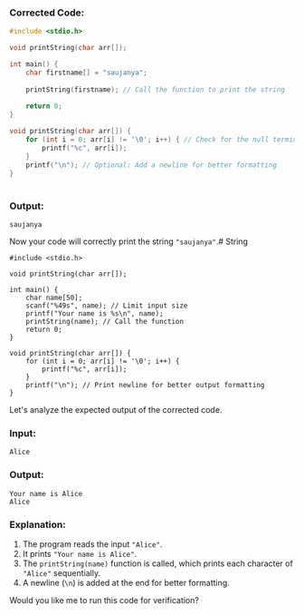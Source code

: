 
### Corrected Code:
```c
#include <stdio.h>

void printString(char arr[]);

int main() {
    char firstname[] = "saujanya";
    
    printString(firstname); // Call the function to print the string
    
    return 0;
}

void printString(char arr[]) {
    for (int i = 0; arr[i] != '\0'; i++) { // Check for the null terminator
        printf("%c", arr[i]);
    }
    printf("\n"); // Optional: Add a newline for better formatting
}
```

#
### Output:
```
saujanya
``` 

Now your code will correctly print the string `"saujanya"`.# String

```
#include <stdio.h>

void printString(char arr[]);

int main() {
    char name[50];
    scanf("%49s", name); // Limit input size
    printf("Your name is %s\n", name);
    printString(name); // Call the function
    return 0;
}

void printString(char arr[]) {
    for (int i = 0; arr[i] != '\0'; i++) {
        printf("%c", arr[i]);
    }
    printf("\n"); // Print newline for better output formatting
}

```
Let's analyze the expected output of the corrected code.

### **Input:**
```
Alice
```

### **Output:**
```
Your name is Alice
Alice
```

### **Explanation:**
1. The program reads the input `"Alice"`.
2. It prints `"Your name is Alice"`.
3. The `printString(name)` function is called, which prints each character of `"Alice"` sequentially.
4. A newline (`\n`) is added at the end for better formatting.

Would you like me to run this code for verification?
